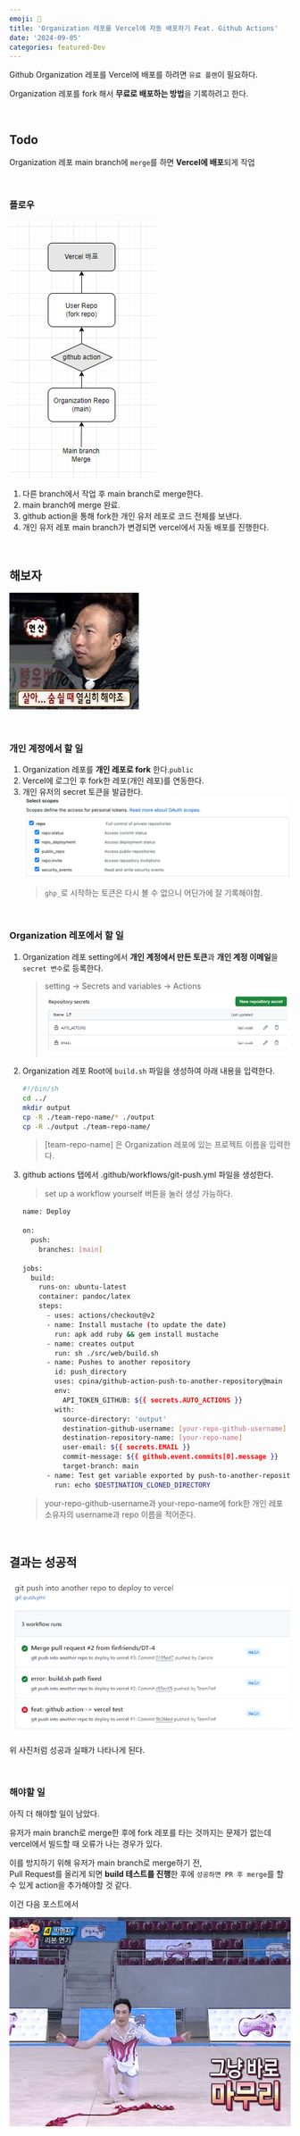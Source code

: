 ```yaml
---
emoji: 🔔
title: 'Organization 레포를 Vercel에 자동 배포하기 Feat. Github Actions'
date: '2024-09-05'
categories: featured-Dev
---
```


Github Organization 레포를 Vercel에 배포를 하려면 `유료 플랜`이 필요하다.

Organization 레포를 fork 해서 **무료로 배포하는 방법**을 기록하려고 한다.

<br/>

## Todo

Organization 레포 main branch에 `merge`를 하면 **Vercel에 배포**되게 작업

<br/>

### 플로우

![](1.png)

1. 다른 branch에서 작업 후 main branch로 merge한다. 
2. main branch에 merge 완료.
3. github action을 통해 fork한 개인 유저 레포로 코드 전체를 보낸다.
4. 개인 유저 레포 main branch가 변경되면 vercel에서 자동 배포를 진행한다.

<br/>

## 해보자

![](3.png)

<br/>

### 개인 계정에서 할 일

1. Organization 레포를 **개인 레포로 fork** 한다.`public`
2. Vercel에 로그인 후 fork한 레포(개인 레포)를 연동한다.
3. 개인 유저의 secret 토큰을 발급한다.
   ![](2.png)
    > `ghp_`로 시작하는 토큰은 다시 볼 수 없으니 어딘가에 잘 기록해야함.

<br/>

### Organization 레포에서 할 일

1. Organization 레포 setting에서 **개인 계정에서 만든 토큰**과 **개인 계정 이메일**을 `secret 변수`로 등록한다.
   > setting -> Secrets and variables -> Actions
   ![](4.png)
2. Organization 레포 Root에 `build.sh` 파일을 생성하여 아래 내용을 입력한다.
   ```bash
   #!/bin/sh
   cd ../
   mkdir output
   cp -R ./team-repo-name/* ./output
   cp -R ./output ./team-repo-name/ 
   ```
   > [team-repo-name] 은 Organization 레포에 있는 프로젝트 이름을 입력한다.
3. github actions 탭에서 .github/workflows/git-push.yml 파일을 생성한다.
   > set up a workflow yourself 버튼을 눌러 생성 가능하다.
   ```bash
   name: Deploy
   
   on:
     push:
       branches: [main]
   
   jobs:
     build:
       runs-on: ubuntu-latest
       container: pandoc/latex
       steps:
         - uses: actions/checkout@v2
         - name: Install mustache (to update the date)
           run: apk add ruby && gem install mustache
         - name: creates output
           run: sh ./src/web/build.sh
         - name: Pushes to another repository
           id: push_directory
           uses: cpina/github-action-push-to-another-repository@main
           env:
             API_TOKEN_GITHUB: ${{ secrets.AUTO_ACTIONS }}
           with:
             source-directory: 'output'
             destination-github-username: [your-repo-github-username]
             destination-repository-name: [your-repo-name]
             user-email: ${{ secrets.EMAIL }}
             commit-message: ${{ github.event.commits[0].message }}
             target-branch: main
         - name: Test get variable exported by push-to-another-repository
           run: echo $DESTINATION_CLONED_DIRECTORY
   ```
   > your-repo-github-username과 your-repo-name에 fork한 개인 레포 소유자의 username과 repo 이름을 적어준다.

<br/>

## 결과는 성공적

![](6.png)

위 사진처럼 성공과 실패가 나타나게 된다.

<br/>

### 해야할 일

아직 더 해야할 일이 남았다.

유저가 main branch로 merge한 후에 fork 레포를 타는 것까지는 문제가 없는데 vercel에서 빌드할 때 오류가 나는 경우가 있다.

이를 방지하기 위해 유저가 main branch로 merge하기 전,<br/>
Pull Request를 올리게 되면 **build 테스트를 진행**한 후에 `성공하면 PR 후 merge`를 할 수 있게 action을 추가해야할 것 같다.

이건 다음 포스트에서 

![](5.png)

```toc
```